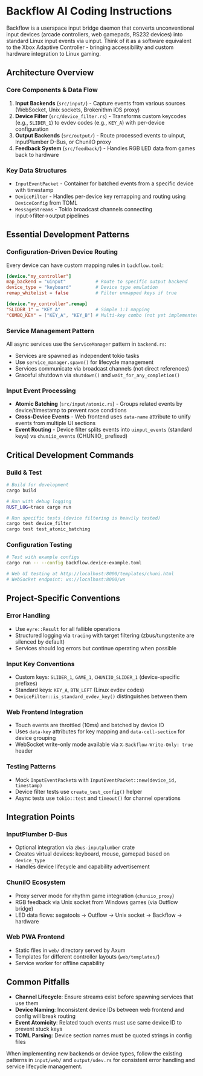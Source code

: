 # Backflow AI Coding Instructions

Backflow is a userspace input bridge daemon that converts unconventional input devices (arcade controllers, web gamepads, RS232 devices) into standard Linux input events via uinput. Think of it as a software equivalent to the Xbox Adaptive Controller - bringing accessibility and custom hardware integration to Linux gaming.

## Architecture Overview

### Core Components & Data Flow

1. **Input Backends** (`src/input/`) - Capture events from various sources (WebSocket, Unix sockets, Brokenithm iOS proxy)
2. **Device Filter** (`src/device_filter.rs`) - Transforms custom keycodes (e.g., `SLIDER_1`) to evdev codes (e.g., `KEY_A`) with per-device configuration
3. **Output Backends** (`src/output/`) - Route processed events to uinput, InputPlumber D-Bus, or ChuniIO proxy
4. **Feedback System** (`src/feedback/`) - Handles RGB LED data from games back to hardware

### Key Data Structures

- `InputEventPacket` - Container for batched events from a specific device with timestamp
- `DeviceFilter` - Handles per-device key remapping and routing using `DeviceConfig` from TOML
- `MessageStreams` - Tokio broadcast channels connecting input→filter→output pipelines

## Essential Development Patterns

### Configuration-Driven Device Routing

Every device can have custom mapping rules in `backflow.toml`:

```toml
[device."my_controller"]
map_backend = "uinput"           # Route to specific output backend
device_type = "keyboard"         # Device type emulation
remap_whitelist = false          # Filter unmapped keys if true

[device."my_controller".remap]
"SLIDER_1" = "KEY_A"             # Simple 1:1 mapping
"COMBO_KEY" = ["KEY_A", "KEY_B"] # Multi-key combo (not yet implemented)
```

### Service Management Pattern

All async services use the `ServiceManager` pattern in `backend.rs`:

- Services are spawned as independent tokio tasks
- Use `service_manager.spawn()` for lifecycle management
- Services communicate via broadcast channels (not direct references)
- Graceful shutdown via `shutdown()` and `wait_for_any_completion()`

### Input Event Processing

- **Atomic Batching** (`src/input/atomic.rs`) - Groups related events by device/timestamp to prevent race conditions
- **Cross-Device Events** - Web frontend uses `data-name` attribute to unify events from multiple UI sections
- **Event Routing** - Device filter splits events into `uinput_events` (standard keys) vs `chuniio_events` (CHUNIIO\_ prefixed)

## Critical Development Commands

### Build & Test

```bash
# Build for development
cargo build

# Run with debug logging
RUST_LOG=trace cargo run

# Run specific tests (device filtering is heavily tested)
cargo test device_filter
cargo test test_atomic_batching
```

### Configuration Testing

```bash
# Test with example configs
cargo run -- --config backflow.device-example.toml

# Web UI testing at http://localhost:8000/templates/chuni.html
# WebSocket endpoint: ws://localhost:8000/ws
```

## Project-Specific Conventions

### Error Handling

- Use `eyre::Result` for all fallible operations
- Structured logging via `tracing` with target filtering (zbus/tungstenite are silenced by default)
- Services should log errors but continue operating when possible

### Input Key Conventions

- Custom keys: `SLIDER_1`, `GAME_1`, `CHUNIIO_SLIDER_1` (device-specific prefixes)
- Standard keys: `KEY_A`, `BTN_LEFT` (Linux evdev codes)
- `DeviceFilter::is_standard_evdev_key()` distinguishes between them

### Web Frontend Integration

- Touch events are throttled (10ms) and batched by device ID
- Uses `data-key` attributes for key mapping and `data-cell-section` for device grouping
- WebSocket write-only mode available via `X-Backflow-Write-Only: true` header

### Testing Patterns

- Mock `InputEventPacket`s with `InputEventPacket::new(device_id, timestamp)`
- Device filter tests use `create_test_config()` helper
- Async tests use `tokio::test` and `timeout()` for channel operations

## Integration Points

### InputPlumber D-Bus

- Optional integration via `zbus-inputplumber` crate
- Creates virtual devices: keyboard, mouse, gamepad based on `device_type`
- Handles device lifecycle and capability advertisement

### ChuniIO Ecosystem

- Proxy server mode for rhythm game integration (`chuniio_proxy`)
- RGB feedback via Unix socket from Windows games (via Outflow bridge)
- LED data flows: segatools → Outflow → Unix socket → Backflow → hardware

### Web PWA Frontend

- Static files in `web/` directory served by Axum
- Templates for different controller layouts (`web/templates/`)
- Service worker for offline capability

## Common Pitfalls

- **Channel Lifecycle**: Ensure streams exist before spawning services that use them
- **Device Naming**: Inconsistent device IDs between web frontend and config will break routing
- **Event Atomicity**: Related touch events must use same device ID to prevent stuck keys
- **TOML Parsing**: Device section names must be quoted strings in config files

When implementing new backends or device types, follow the existing patterns in `input/web/` and `output/udev.rs` for consistent error handling and service lifecycle management.
